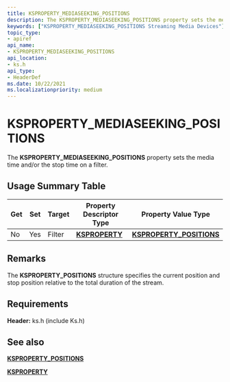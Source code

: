 ```yaml
---
title: KSPROPERTY_MEDIASEEKING_POSITIONS
description: The KSPROPERTY_MEDIASEEKING_POSITIONS property sets the media time and/or the stop time on a filter.
keywords: ["KSPROPERTY_MEDIASEEKING_POSITIONS Streaming Media Devices"]
topic_type:
- apiref
api_name:
- KSPROPERTY_MEDIASEEKING_POSITIONS
api_location:
- ks.h
api_type:
- HeaderDef
ms.date: 10/22/2021
ms.localizationpriority: medium
---
```


# KSPROPERTY_MEDIASEEKING_POSITIONS

The **KSPROPERTY_MEDIASEEKING_POSITIONS** property sets the media time and/or the stop time on a filter.

## Usage Summary Table

| Get | Set | Target | Property Descriptor Type | Property Value Type |
|--|--|--|--|--|
| No | Yes | Filter | [**KSPROPERTY**](/windows-hardware/drivers/stream/ksproperty-structure) | [**KSPROPERTY_POSITIONS**](/windows-hardware/drivers/ddi/ks/ns-ks-ksproperty_positions) |

## Remarks

The **KSPROPERTY_POSITIONS** structure specifies the current position and stop position relative to the total duration of the stream.

## Requirements

**Header:** ks.h (include Ks.h)

## See also

[**KSPROPERTY_POSITIONS**](/windows-hardware/drivers/ddi/ks/ns-ks-ksproperty_positions)

[**KSPROPERTY**](/windows-hardware/drivers/stream/ksproperty-structure)
